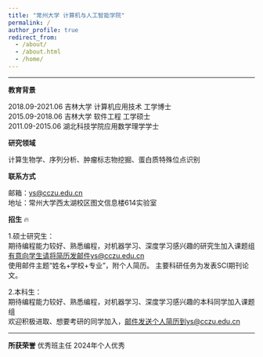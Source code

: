 ```yaml
---
title: "常州大学 计算机与人工智能学院"
permalink: /
author_profile: true
redirect_from: 
  - /about/
  - /about.html
  - /home/
---
```


---
**教育背景**

2018.09-2021.06  吉林大学 计算机应用技术 工学博士<br>2015.09-2018.06  吉林大学 软件工程 工学硕士<br>2011.09-2015.06  湖北科技学院应用数学理学学士

**研究领域**

计算生物学、序列分析、肿瘤标志物挖掘、蛋白质特殊位点识别

**联系方式**

邮箱：ys@cczu.edu.cn <br>
地址：常州大学西太湖校区图文信息楼614实验室

**招生**  :fire: 

1.硕士研究生：<br>
期待编程能力较好、熟悉编程，对机器学习、深度学习感兴趣的研究生加入课题组<br>
有意向学生请将简历发邮件ys@cczu.edu.cn<br>
使用邮件主题“姓名+学校+专业”，附个人简历。
主要科研任务为发表SCI期刊论文。

2.本科生：<br>
期待编程能力较好、熟悉编程，对机器学习、深度学习感兴趣的本科同学加入课题组<br>
欢迎积极进取、想要考研的同学加入，邮件发送个人简历到ys@cczu.edu.cn<br>

---

**所获荣誉**
优秀班主任
2024年个人优秀
